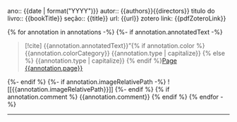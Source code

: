 ano:: {{date | format("YYYY")}}
autor:: {{authors}}{{directors}}
titulo do livro:: {{bookTitle}}
seção:: {{title}}
url: {{url}}
zotero link: {{pdfZoteroLink}}

{% for annotation in annotations -%} 
{%- if annotation.annotatedText -%} 
>[!cite]  {{annotation.annotatedText}}”{% if annotation.color %} {{annotation.colorCategory}} {{annotation.type | capitalize}} {% else %} {{annotation.type | capitalize}} {% endif %}[Page {{annotation.page}}](zotero://open-pdf/library/items/{{annotation.attachment.itemKey}}?page={{annotation.page}}&annotation={{annotation.id}}) 

{%- endif %} 
{%- if annotation.imageRelativePath -%}
![[{{annotation.imageRelativePath}}]] {%- endif %} 
{% if annotation.comment %} 
{{annotation.comment}} 
{% endif %} 
{% endfor -%}

---


